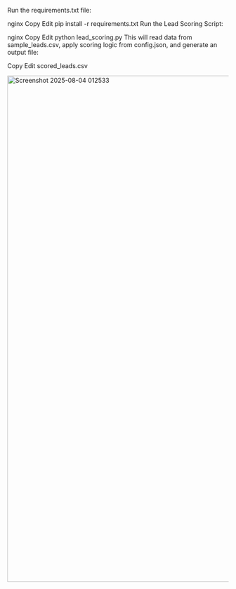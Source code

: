 Run the requirements.txt file:

nginx
Copy
Edit
pip install -r requirements.txt
Run the Lead Scoring Script:

nginx
Copy
Edit
python lead_scoring.py
This will read data from sample_leads.csv, apply scoring logic from config.json, and generate an output file:

Copy
Edit
scored_leads.csv



<img width="2183" height="1154" alt="Screenshot 2025-08-04 012533" src="https://github.com/user-attachments/assets/d3fc6986-7f73-49a5-9d23-108a0ff031bc" />

